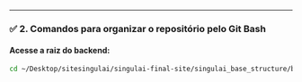 
---

### ✅ 2. Comandos para organizar o repositório pelo **Git Bash**

#### Acesse a raiz do backend:

```bash
cd ~/Desktop/sitesingulai/singulai-final-site/singulai_base_structure/backend
